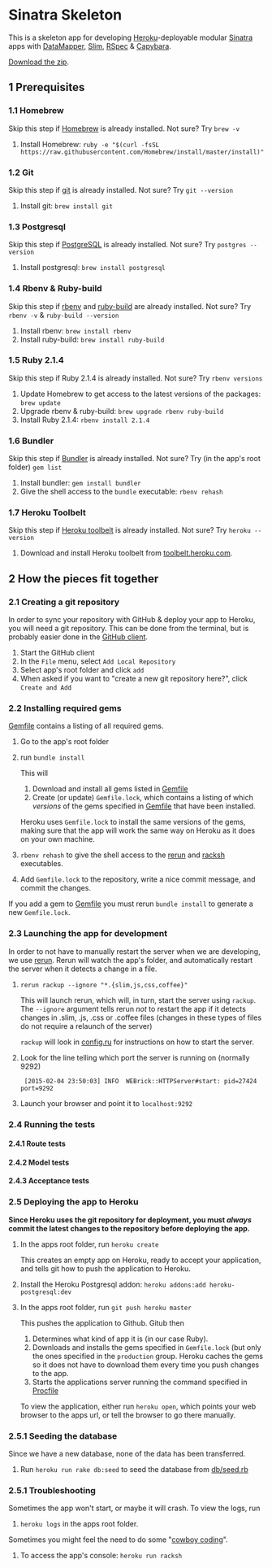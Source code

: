 # Sinatra Skeleton #

This is a skeleton app for developing [Heroku](https://www.heroku.com)-deployable modular [Sinatra](http://www.sinatrarb.com) apps with [DataMapper](http://datamapper.org), [Slim](http://slim-lang.com), [RSpec](http://rspec.info) & [Capybara](https://github.com/jnicklas/capybara).

[Download the zip](https://github.com/itgsoddabe/sinatra-skeleton/archive/master.zip).

## 1 Prerequisites ###

### 1.1 Homebrew ###

Skip this step if [Homebrew](http://brew.sh) is already installed. Not sure? Try `brew -v`

1. Install Homebrew: `ruby -e "$(curl -fsSL https://raw.githubusercontent.com/Homebrew/install/master/install)"`

### 1.2 Git ###

Skip this step if [git](http://git-scm.com) is already installed. Not sure? Try `git --version`

1. Install git: `brew install git`

### 1.3 Postgresql ###

Skip this step if [PostgreSQL](http://www.postgresql.org) is already installed. Not sure? Try `postgres --version`

1. Install postgresql: `brew install postgresql`

### 1.4 Rbenv & Ruby-build ###

Skip this step if [rbenv](https://github.com/sstephenson/rbenv) and [ruby-build](https://github.com/sstephenson/ruby-build) are already installed. Not sure? Try `rbenv -v` & `ruby-build --version`

1. Install rbenv: `brew install rbenv`
2. Install ruby-build: `brew install ruby-build`

### 1.5 Ruby 2.1.4 ###

Skip this step if Ruby 2.1.4 is already installed. Not sure? Try `rbenv versions`

1. Update Homebrew to get access to the latest versions of the packages: `brew update`
2. Upgrade rbenv & ruby-build: `brew upgrade rbenv ruby-build`
3. Install Ruby 2.1.4: `rbenv install 2.1.4`

### 1.6 Bundler ###

Skip this step if [Bundler](http://bundler.io) is already installed. Not sure? Try (in the app's root folder) `gem list`

1. Install bundler: `gem install bundler`
2. Give the shell access to the `bundle` executable: `rbenv rehash`

### 1.7 Heroku Toolbelt ###

Skip this step if [Heroku toolbelt](https://toolbelt.heroku.com) is already installed. Not sure? Try `heroku --version`

1. Download and install Heroku toolbelt from [toolbelt.heroku.com](https://toolbelt.heroku.com).

## 2 How the pieces fit together ##

### 2.1 Creating a git repository ###

In order to sync your repository with GitHub & deploy your app to Heroku, you will need a git repository.
This can be done from the terminal, but is probably easier done in the [GitHub client](https://mac.github.com).

1. Start the GitHub client
2. In the `File` menu, select `Add Local Repository`
3. Select app's root folder and click `add`
4. When asked if you want to "create a new git repository here?", click `Create and Add`

### 2.2 Installing required gems ###

[Gemfile](./Gemfile) contains a listing of all required gems.

1. Go to the app's root folder
2. run `bundle install`

    This will

    1. Download and install all gems listed in [Gemfile](./Gemfile)
    2. Create (or update) `Gemfile.lock`, which contains a listing of which *versions* of the gems specified in [Gemfile](./Gemfile) that have been installed.

    Heroku uses `Gemfile.lock` to install the same versions of the gems, making sure that the app will work the same way on Heroku as it does on your own machine.

3. `rbenv rehash` to give the shell access to the [rerun](https://github.com/alexch/rerun) and [racksh](https://github.com/sickill/racksh) executables.
4. Add `Gemfile.lock` to the repository, write a nice commit message, and commit the changes.

If you add a gem to [Gemfile](./Gemfile) you must rerun `bundle install` to generate a new `Gemfile.lock`.

### 2.3 Launching the app for development ###

In order to not have to manually restart the server when we are developing, we use [rerun](https://github.com/alexch/rerun). Rerun will watch the app's folder,
and automatically restart the server when it detects a change in a file.

1. `rerun rackup --ignore "*.{slim,js,css,coffee}"`

    This will launch rerun, which will, in turn, start the server using `rackup`. The `--ignore` argument tells rerun *not* to restart the app if it detects changes in .slim, .js, .css or .coffee files (changes in these
    types of files do not require a relaunch of the server)

    `rackup` will look in [config.ru](./config.ru) for instructions on how to start the server.

2. Look for the line telling which port the server is running on (normally 9292)

        [2015-02-04 23:50:03] INFO  WEBrick::HTTPServer#start: pid=27424 port=9292

3. Launch your browser and point it to `localhost:9292`

### 2.4 Running the tests ###

#### 2.4.1 Route tests ####

#### 2.4.2 Model tests ####

#### 2.4.3 Acceptance tests ####

### 2.5 Deploying the app to Heroku ###

**Since Heroku uses the git repository for deployment, you must *always* commit the latest changes to the repository before
deploying the app.**

1. In the apps root folder, run `heroku create`

    This creates an empty app on Heroku, ready to accept your application, and tells git how to push the application to Heroku.

2. Install the Heroku Postgresql addon: `heroku addons:add heroku-postgresql:dev`

3. In the apps root folder, run `git push heroku master`

    This pushes the application to Github. Gitub then

    1. Determines what kind of app it is (in our case Ruby).
    2. Downloads and installs the gems specified in `Gemfile.lock` (but only the ones specified in the `production` group.
    Heroku caches the gems so it does not have to download them every time you push changes to the app.
    3. Starts the applications server running the command specified in [Procfile](./Procfile)

    To view the application, either run `heroku open`, which points your web browser to the apps url, or tell the browser to go there manually.

### 2.5.1 Seeding the database ####

Since we have a new database, none of the data has been transferred.

1. Run `heroku run rake db:seed` to seed the database from [db/seed.rb](./db/seed.rb)

### 2.5.1 Troubleshooting ###

Sometimes the app won't start, or maybe it will crash. To view the logs, run

1. `heroku logs` in the apps root folder.


Sometimes you might feel the need to do some "[cowboy coding](http://en.wikipedia.org/wiki/Cowboy_coding)".

1.  To access the app's console: `heroku run racksh`